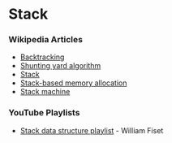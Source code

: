 # Stack

### Wikipedia Articles

* [Backtracking](https://en.wikipedia.org/wiki/Backtracking)
* [Shunting yard algorithm](https://en.wikipedia.org/wiki/Shunting_yard_algorithm)
* [Stack](https://en.wikipedia.org/wiki/Stack_\(abstract_data_type\))
* [Stack-based memory allocation](https://en.wikipedia.org/wiki/Stack-based_memory_allocation)
* [Stack machine](https://en.wikipedia.org/wiki/Stack_machine)

### YouTube Playlists

* [Stack data structure playlist](https://www.youtube.com/playlist?list=PLDV1Zeh2NRsC0FVi9Rshi-5fFU1QwcFQ1) - William Fiset
